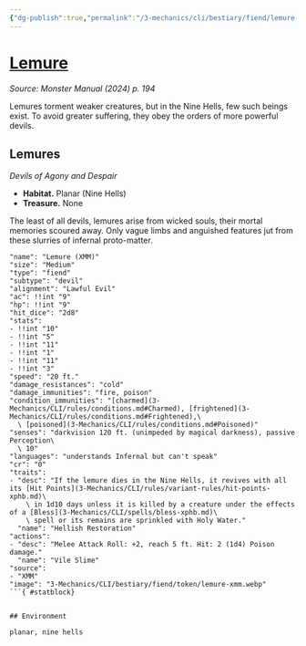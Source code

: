 ```yaml
---
{"dg-publish":true,"permalink":"/3-mechanics/cli/bestiary/fiend/lemure-xmm/","tags":["ttrpg-cli/compendium/src/5e/xmm","ttrpg-cli/monster/cr/0","ttrpg-cli/monster/environment/nine-hells","ttrpg-cli/monster/environment/planar","ttrpg-cli/monster/size/medium","ttrpg-cli/monster/type/fiend/devil"],"noteIcon":""}
---
```


# [Lemure](3-Mechanics\CLI\bestiary\fiend/lemure-xmm.md)
*Source: Monster Manual (2024) p. 194*  

Lemures torment weaker creatures, but in the Nine Hells, few such beings exist. To avoid greater suffering, they obey the orders of more powerful devils.

## Lemures

*Devils of Agony and Despair*

- **Habitat.** Planar (Nine Hells)  
- **Treasure.** None  

The least of all devils, lemures arise from wicked souls, their mortal memories scoured away. Only vague limbs and anguished features jut from these slurries of infernal proto-matter.

```statblock
"name": "Lemure (XMM)"
"size": "Medium"
"type": "fiend"
"subtype": "devil"
"alignment": "Lawful Evil"
"ac": !!int "9"
"hp": !!int "9"
"hit_dice": "2d8"
"stats":
- !!int "10"
- !!int "5"
- !!int "11"
- !!int "1"
- !!int "11"
- !!int "3"
"speed": "20 ft."
"damage_resistances": "cold"
"damage_immunities": "fire, poison"
"condition_immunities": "[charmed](3-Mechanics/CLI/rules/conditions.md#Charmed), [frightened](3-Mechanics/CLI/rules/conditions.md#Frightened),\
  \ [poisoned](3-Mechanics/CLI/rules/conditions.md#Poisoned)"
"senses": "darkvision 120 ft. (unimpeded by magical darkness), passive Perception\
  \ 10"
"languages": "understands Infernal but can't speak"
"cr": "0"
"traits":
- "desc": "If the lemure dies in the Nine Hells, it revives with all its [Hit Points](3-Mechanics/CLI/rules/variant-rules/hit-points-xphb.md)\
    \ in 1d10 days unless it is killed by a creature under the effects of a [Bless](3-Mechanics/CLI/spells/bless-xphb.md)\
    \ spell or its remains are sprinkled with Holy Water."
  "name": "Hellish Restoration"
"actions":
- "desc": "Melee Attack Roll: +2, reach 5 ft. Hit: 2 (1d4) Poison damage."
  "name": "Vile Slime"
"source":
- "XMM"
"image": "3-Mechanics/CLI/bestiary/fiend/token/lemure-xmm.webp"
```{ #statblock}


## Environment

planar, nine hells